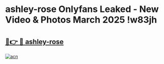 # ashley-rose Onlyfans Leaked - New Video & Photos March 2025 !w83jh

# <h2><a href="https://uwcgra.iuczelnia.edu.pl?title=ashley-rose&ref=w83jh">🔗👉 🔴 ashley-rose</a></h2>

[![acn](https://github.com/user-attachments/assets/0f9c940e-d8b0-45ae-aac7-cd30a18b3e1c)](https://uwcgra.iuczelnia.edu.pl?title=ashley-rose&ref=w83jh)


